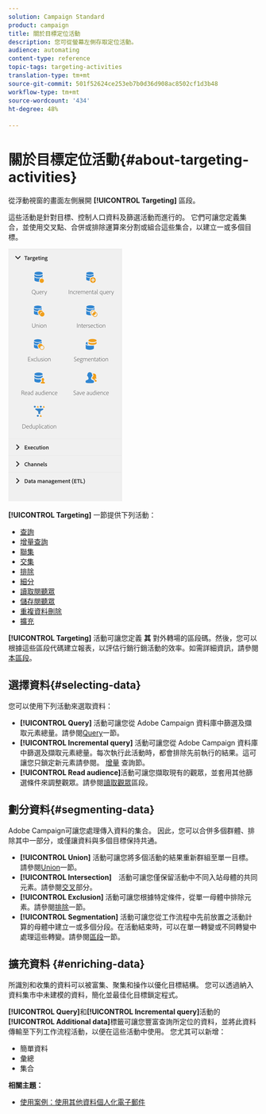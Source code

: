 ```yaml
---
solution: Campaign Standard
product: campaign
title: 關於目標定位活動
description: 您可從螢幕左側存取定位活動。
audience: automating
content-type: reference
topic-tags: targeting-activities
translation-type: tm+mt
source-git-commit: 501f52624ce253eb7b0d36d908ac8502cf1d3b48
workflow-type: tm+mt
source-wordcount: '434'
ht-degree: 48%

---
```



# 關於目標定位活動{#about-targeting-activities}

從浮動視窗的畫面左側展開 **[!UICONTROL Targeting]** 區段。

這些活動是針對目標、控制人口資料及篩選活動而進行的。 它們可讓您定義集合，並使用交叉點、合併或排除運算來分割或組合這些集合，以建立一或多個目標。

![](assets/wkf_targeting_activities.png)

**[!UICONTROL Targeting]** 一節提供下列活動：

* [查詢](../../automating/using/query.md)
* [增量查詢](../../automating/using/incremental-query.md)
* [聯集](../../automating/using/union.md)
* [交集](../../automating/using/intersection.md)
* [排除](../../automating/using/exclusion.md)
* [細分](../../automating/using/segmentation.md)
* [讀取閱聽眾](../../automating/using/read-audience.md)
* [儲存閱聽眾](../../automating/using/save-audience.md)
* [重複資料刪除](../../automating/using/deduplication.md)
* [擴充](../../automating/using/enrichment.md)

**[!UICONTROL Targeting]** 活動可讓您定義 **其** 對外轉場的區段碼。然後，您可以根據這些區段代碼建立報表，以評估行銷行銷活動的效率。如需詳細資訊，請參閱[本區段](../../reporting/using/creating-a-report-workflow-segment.md)。

## 選擇資料{#selecting-data}

您可以使用下列活動來選取資料：

* **[!UICONTROL Query]** 活動可讓您從 Adobe Campaign 資料庫中篩選及擷取元素總量。請參閱[Query](../../automating/using/query.md)一節。
* **[!UICONTROL Incremental query]** 活動可讓您從 Adobe Campaign 資料庫中篩選及擷取元素總量。每次執行此活動時，都會排除先前執行的結果。這可讓您只鎖定新元素請參閱。 [增量](../../automating/using/incremental-query.md) 查詢節。
* **[!UICONTROL Read audience]**&#x200B;活動可讓您擷取現有的觀眾，並套用其他篩選條件來調整觀眾。請參閱[讀取觀眾](../../automating/using/read-audience.md)區段。

## 劃分資料{#segmenting-data}

Adobe Campaign可讓您處理傳入資料的集合。 因此，您可以合併多個群體、排除其中一部分，或僅讓資料與多個目標保持共通。

* **[!UICONTROL Union]** 活動可讓您將多個活動的結果重新群組至單一目標。請參閱[Union](../../automating/using/union.md)一節。
* **[!UICONTROL Intersection]**　活動可讓您僅保留活動中不同入站母體的共同元素。請參閱[交叉](../../automating/using/intersection.md)部分。
* **[!UICONTROL Exclusion]** 活動可讓您根據特定條件，從單一母體中排除元素。請參閱[排除](../../automating/using/exclusion.md)一節。
* **[!UICONTROL Segmentation]** 活動可讓您從工作流程中先前放置之活動計算的母體中建立一或多個分段。在活動結束時，可以在單一轉變或不同轉變中處理這些轉變。請參閱[區段](../../automating/using/segmentation.md)一節。

## 擴充資料 {#enriching-data}

所識別和收集的資料可以被富集、聚集和操作以優化目標結構。 您可以透過納入資料集市中未建模的資料，簡化並最佳化目標鎖定程式。

**[!UICONTROL Query]**&#x200B;和&#x200B;**[!UICONTROL Incremental query]**&#x200B;活動的&#x200B;**[!UICONTROL Additional data]**&#x200B;標籤可讓您豐富查詢所定位的資料，並將此資料傳輸至下列工作流程活動，以便在這些活動中使用。 您尤其可以新增：

* 簡單資料
* 彙總
* 集合

**相關主題：**

* [使用案例：使用其他資料個人化電子郵件](../../automating/using/personalizing-email-with-additional-data.md)
